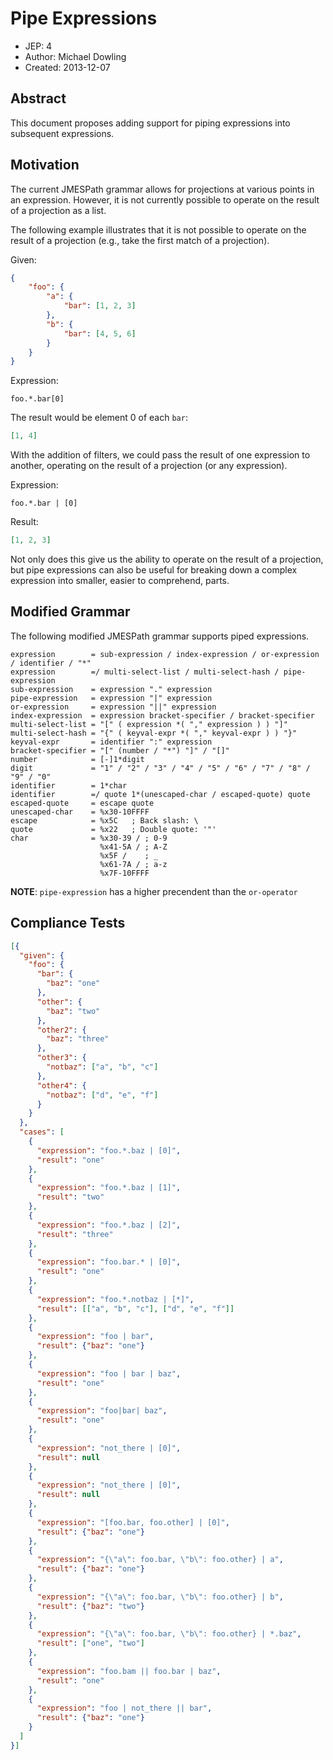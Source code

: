 # Pipe Expressions

- JEP: 4
- Author: Michael Dowling
- Created: 2013-12-07

## Abstract

This document proposes adding support for piping expressions into subsequent
expressions.

## Motivation

The current JMESPath grammar allows for projections at various points in an
expression. However, it is not currently possible to operate on the result of
a projection as a list.

The following example illustrates that it is not possible to operate on the
result of a projection (e.g., take the first match of a projection).

Given:

```json
{
    "foo": {
        "a": {
            "bar": [1, 2, 3]
        },
        "b": {
            "bar": [4, 5, 6]
        }
    }
}
```

Expression:

```
foo.*.bar[0]
```

The result would be element 0 of each `bar`:

```json
[1, 4]
```

With the addition of filters, we could pass the result of one expression to
another, operating on the result of a projection (or any expression).

Expression:

```
foo.*.bar | [0]
```

Result:

```json
[1, 2, 3]
```

Not only does this give us the ability to operate on the result of a
projection, but pipe expressions can also be useful for breaking down a complex
expression into smaller, easier to comprehend, parts.

## Modified Grammar

The following modified JMESPath grammar supports piped expressions.

```
expression        = sub-expression / index-expression / or-expression / identifier / "*"
expression        =/ multi-select-list / multi-select-hash / pipe-expression
sub-expression    = expression "." expression
pipe-expression   = expression "|" expression
or-expression     = expression "||" expression
index-expression  = expression bracket-specifier / bracket-specifier
multi-select-list = "[" ( expression *( "," expression ) ) "]"
multi-select-hash = "{" ( keyval-expr *( "," keyval-expr ) ) "}"
keyval-expr       = identifier ":" expression
bracket-specifier = "[" (number / "*") "]" / "[]"
number            = [-]1*digit
digit             = "1" / "2" / "3" / "4" / "5" / "6" / "7" / "8" / "9" / "0"
identifier        = 1*char
identifier        =/ quote 1*(unescaped-char / escaped-quote) quote
escaped-quote     = escape quote
unescaped-char    = %x30-10FFFF
escape            = %x5C   ; Back slash: \
quote             = %x22   ; Double quote: '"'
char              = %x30-39 / ; 0-9
                    %x41-5A / ; A-Z
                    %x5F /    ; _
                    %x61-7A / ; a-z
                    %x7F-10FFFF
```

**NOTE**: `pipe-expression` has a higher precendent than the `or-operator`

## Compliance Tests

```json
[{
  "given": {
    "foo": {
      "bar": {
        "baz": "one"
      },
      "other": {
        "baz": "two"
      },
      "other2": {
        "baz": "three"
      },
      "other3": {
        "notbaz": ["a", "b", "c"]
      },
      "other4": {
        "notbaz": ["d", "e", "f"]
      }
    }
  },
  "cases": [
    {
      "expression": "foo.*.baz | [0]",
      "result": "one"
    },
    {
      "expression": "foo.*.baz | [1]",
      "result": "two"
    },
    {
      "expression": "foo.*.baz | [2]",
      "result": "three"
    },
    {
      "expression": "foo.bar.* | [0]",
      "result": "one"
    },
    {
      "expression": "foo.*.notbaz | [*]",
      "result": [["a", "b", "c"], ["d", "e", "f"]]
    },
    {
      "expression": "foo | bar",
      "result": {"baz": "one"}
    },
    {
      "expression": "foo | bar | baz",
      "result": "one"
    },
    {
      "expression": "foo|bar| baz",
      "result": "one"
    },
    {
      "expression": "not_there | [0]",
      "result": null
    },
    {
      "expression": "not_there | [0]",
      "result": null
    },
    {
      "expression": "[foo.bar, foo.other] | [0]",
      "result": {"baz": "one"}
    },
    {
      "expression": "{\"a\": foo.bar, \"b\": foo.other} | a",
      "result": {"baz": "one"}
    },
    {
      "expression": "{\"a\": foo.bar, \"b\": foo.other} | b",
      "result": {"baz": "two"}
    },
    {
      "expression": "{\"a\": foo.bar, \"b\": foo.other} | *.baz",
      "result": ["one", "two"]
    },
    {
      "expression": "foo.bam || foo.bar | baz",
      "result": "one"
    },
    {
      "expression": "foo | not_there || bar",
      "result": {"baz": "one"}
    }
  ]
}]
```
